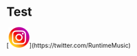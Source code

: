 <h1 id="test">Test</h1>
                [<img src="https://github.com/adeveloper-wq/adeveloper-wq/blob/main/img/instagram_icon.png" alt="Instagram-Image" />](https://twitter.com/RuntimeMusic)
            